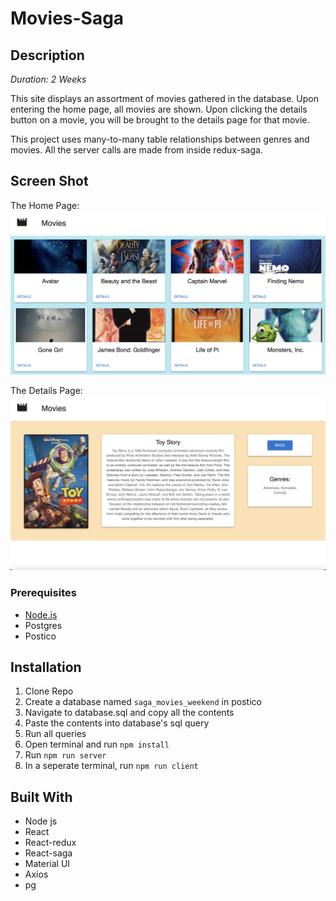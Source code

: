 # Movies-Saga

## Description

_Duration: 2 Weeks_

This site displays an assortment of movies gathered in the database. Upon entering the home page, all movies are shown. Upon clicking the details button on a movie, you will be brought to the details page for that movie. 

This project uses many-to-many table relationships between genres and movies. All the server calls are made from inside redux-saga.

## Screen Shot

The Home Page:
![image](/Movies-Saga-Home.png)

The Details Page:
![image](/Movies-Saga-Details.png)

### Prerequisites

- [Node.js](https://nodejs.org/en/)
- Postgres
- Postico

## Installation

1. Clone Repo
2. Create a database named `saga_movies_weekend` in postico
3. Navigate to database.sql and copy all the contents
4. Paste the contents into database's sql query
5. Run all queries
6. Open terminal and run `npm install`
7. Run `npm run server`
8. In a seperate terminal, run `npm run client`

## Built With

- Node js
- React
- React-redux
- React-saga
- Material UI
- Axios
- pg